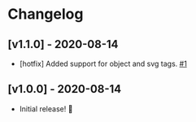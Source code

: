 # Changelog

## [v1.1.0] - 2020-08-14

- [hotfix] Added support for object and svg tags. [#1](https://github.com/neogeek/slowreveal/pull/1)

## [v1.0.0] - 2020-08-14

- Initial release! 🎉
